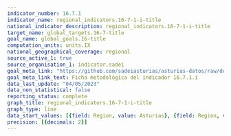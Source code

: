 ```yaml
---
indicator_number: 16.7.1
indicator_name: regional_indicators.16-7-1-i-title
national_indicator_description: regional_indicators.16-7-1-i-title
target_name: global_targets.16-7-title
goal_name: global_goals.16-title
computation_units: units.IX
national_geographical_coverage: regional
source_active_1: true
source_organisation_1: indicator.sadei
goal_meta_link: "https://github.com/sadeiasturias/asturias-datos/raw/develop/descargas/metodologia/16.7.1.i.pdf"
goal_meta_link_text: Ficha metodológica del indicador 16.7.1.i
data_last_update: "04/05/2023"
data_non_statistical: false
reporting_status: complete
graph_title: regional_indicators.16-7-1-i-title
graph_type: line
data_start_values: [{field: Region, value: Asturias}, {field: Region, value: España}]
precision: [{decimals: 2}]
---
```

